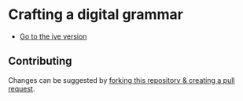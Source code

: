 # Crafting a digital grammar

* [Go to the ive version](https://fmatter.github.io/digital-grammar-tutorial)

## Contributing
Changes can be suggested by [forking this repository & creating a pull request](https://reflectoring.io/github-fork-and-pull/).